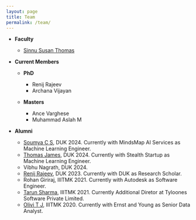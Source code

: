 ```yaml
---
layout: page
title: Team
permalink: /team/
---
```

* **Faculty**
  <br/>
  * [Sinnu Susan Thomas](https://sinnuthomas.github.io/bio/)

* **Current Members**
  <br/>
  * **PhD**
    <br/>
    * Renij Rajeev
    * Archana Vijayan
   
  * **Masters**
    <br/>
    * Ance Varghese
    * Muhammad Aslah M
  
* **Alumni**
  <br/>
  * [Soumya C S](https://www.linkedin.com/in/soucs/), DUK 2024. Currently with MindsMap AI Services as Machine Learning Engineer.
  * [Thomas James](https://in.linkedin.com/in/thomas-james-000073199), DUK 2024. Currently with Stealth Startup as Machine Learning Engineer.
  * Vibhu Nagrath, DUK 2024.
  * [Renij Rajeev](https://in.linkedin.com/in/renij-rajeev-513916195), DUK 2023. Currently with DUK as Research Scholar. 
  * Rohan Giriraj, IIITMK 2021. Currently with Autodesk as Software Engineer. 
  * [Tarun Sharma](https://in.linkedin.com/in/tarun-sharma-685a04148), IIITMK 2021. Currently Additional Diretor at Tyloones Software Private Limited.
  * [Olivi T J](https://in.linkedin.com/in/olivitj?trk=people_directory), IIITMK 2020. Currently with Ernst and Young as Senior Data Analyst.
